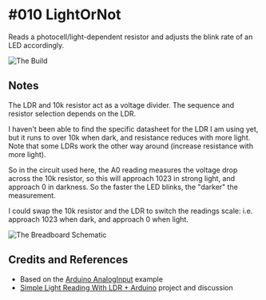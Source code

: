 # #010 LightOrNot

Reads a photocell/light-dependent resistor and adjusts the blink rate of an LED accordingly.

![The Build](./assets/LightOrNot_build.jpg?raw=true)


## Notes

The LDR and 10k resistor act as a voltage divider. The sequence and resistor selection depends on the LDR.

I haven't been able to find the specific datasheet for the LDR I am using yet, but it runs to over 10k when dark,
and resistance reduces with more light. Note that some LDRs work the other way around (increase resistance with more light).

So in the circuit used here, the A0 reading measures the voltage drop across the 10k resistor,
so this will approach 1023 in strong light, and approach 0 in darkness. So the faster the LED blinks, the "darker" the measurement.

I could swap the 10k resistor and the LDR to switch the readings scale: i.e. approach 1023 when dark, and approach 0 when light.

![The Breadboard Schematic](./assets/LightOrNot_bb.jpg?raw=true)

## Credits and References

* Based on the [Arduino AnalogInput](http://www.arduino.cc/en/Tutorial/AnalogInput) example
* [Simple Light Reading With LDR + Arduino](http://bildr.org/2012/11/photoresistor-arduino/) project and discussion



